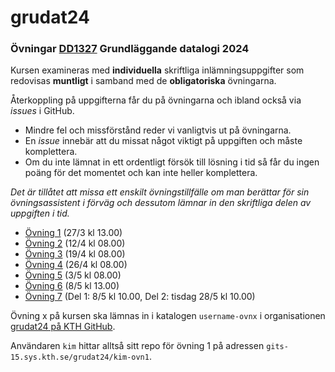 # grudat24

### Övningar [DD1327](https://www.kth.se/social/course/DD1327/) Grundläggande datalogi 2024

Kursen examineras med **individuella** skriftliga inlämningsuppgifter
som redovisas **muntligt** i samband med de **obligatoriska** övningarna.

Återkoppling på uppgifterna får du på övningarna och ibland också via *issues* i GitHub.

- Mindre fel och missförstånd reder vi vanligtvis ut på övningarna.
- En *issue* innebär att du missat något viktigt på uppgiften och måste komplettera.
- Om du inte lämnat in ett ordentligt försök till lösning i tid så får du ingen poäng för det momentet
  och kan inte heller komplettera.
  
*Det är tillåtet att missa ett enskilt övningstillfälle om man berättar för sin övningsassistent i förväg och dessutom lämnar in den skriftliga delen av uppgiften i tid.*

- [Övning 1](https://github.com/isakemma/grudat/blob/master/ovn1.md) (27/3 kl 13.00)
- [Övning 2](https://github.com/isakemma/grudat/blob/master/ovn2.md) (12/4 kl 08.00)
- [Övning 3](https://github.com/isakemma/grudat/blob/master/ovn3.md) (19/4 kl 08.00)
- [Övning 4](https://github.com/isakemma/grudat/blob/master/ovn4.md) (26/4 kl 08.00)
- [Övning 5](https://github.com/isakemma/grudat/blob/master/ovn5.md) (3/5 kl 08.00)
- [Övning 6](https://github.com/isakemma/grudat/blob/master/ovn6.md) (8/5 kl 13.00)
- [Övning 7](https://github.com/isakemma/grudat/blob/master/ovn7.md) (Del 1: 8/5 kl 10.00, Del 2: tisdag 28/5 kl 10.00)

Övning x på kursen ska lämnas in i katalogen
<code>username-ovnx</code> i organisationen [grudat24 på KTH GitHub](https://gits-15.sys.kth.se/grudat24).

Användaren `kim` hittar alltså sitt repo för övning 1 på adressen
<code>gits-15.sys.kth.se/grudat24/kim-ovn1</code>.
